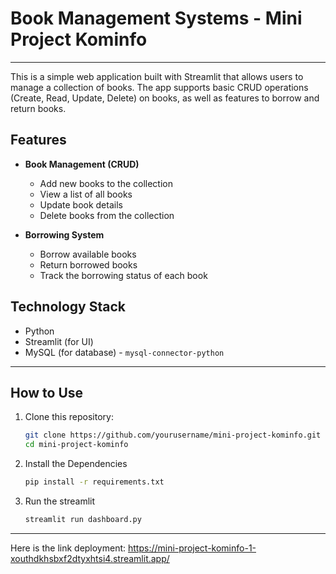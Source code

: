 # Book Management Systems - Mini Project Kominfo
---

This is a simple web application built with Streamlit that allows users to manage a collection of books. The app supports basic CRUD operations (Create, Read, Update, Delete) on books, as well as features to borrow and return books.

## Features

- **Book Management (CRUD)**
  - Add new books to the collection
  - View a list of all books
  - Update book details
  - Delete books from the collection

- **Borrowing System**
  - Borrow available books
  - Return borrowed books
  - Track the borrowing status of each book

## Technology Stack

- Python
- Streamlit (for UI)
- MySQL (for database) - `mysql-connector-python`

---

## How to Use

1. Clone this repository:

   ```bash
   git clone https://github.com/yourusername/mini-project-kominfo.git
   cd mini-project-kominfo

2. Install the Dependencies

   ```bash
   pip install -r requirements.txt

3. Run the streamlit

   ```bash
   streamlit run dashboard.py

---

Here is the link deployment:
https://mini-project-kominfo-1-xouthdkhsbxf2dtyxhtsi4.streamlit.app/
